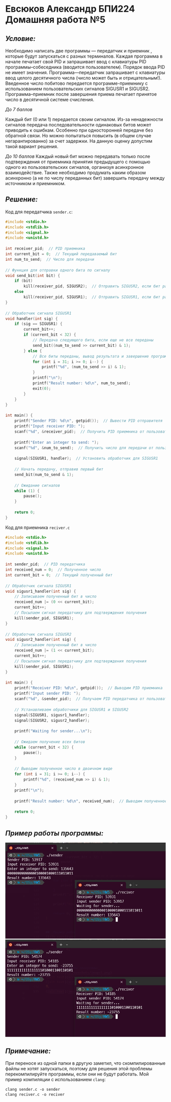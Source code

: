 # Евсюков Александр БПИ224 <br/> Домашняя работа №5
## _Условие:_
Необходимо написать две программы — передатчик и приемник , которые будут запускаться с разных терминалов. Каждая программа в начале печатает свой PID и запрашивает ввод с клавиатуры PID программы–собеседника (вводится пользователем). Порядок ввода PID не имеет значения. Программа—передатчик запрашивает с клавиатуры ввод целого десятичного числа (число может быть и отрицательным!). Введенное число побитово передается программе-приемнику с использованием пользовательских сигналов SIGUSR1 и SIGUSR2. Программа–приемник после завершения приема печатает принятое число в десятичной системе счисления.

_До 7 баллов_

Каждый бит (0 или 1) передается своим сигналом. Из-за ненадежности сигналов передача последовательности одинаковых битов может приводить к ошибкам. Особенно при односторонней передаче без обратной связи. Но можно попытаться повысить (в общем случае негарантированно) за счет задержки. На данную оценку допустим такой вариант решения.

_До 10 баллов_
Каждый новый бит можно передавать только после подтверждения от приемника принятия предыдущего с помощью одного из пользовательских сигналов, организуя асинхронное взаимодействие. Также необходимо продумать каким образом асинхронно (а не по числу переданных бит) завершить передачу между источником и приемником.

## _Решение:_
Код для передатчика `sender.c`:
``` c
#include <stdio.h>
#include <stdlib.h>
#include <signal.h>
#include <unistd.h>

int receiver_pid;  // PID приемника
int current_bit = 0;  // Текущий передаваемый бит
int num_to_send;  // Число для передачи

// Функция для отправки одного бита по сигналу
void send_bit(int bit) {
    if (bit)
        kill(receiver_pid, SIGUSR2);  // Отправить SIGUSR2, если бит равен 1
    else
        kill(receiver_pid, SIGUSR1);  // Отправить SIGUSR1, если бит равен 0
}

// Обработчик сигнала SIGUSR1
void handler(int sig) {
    if (sig == SIGUSR1) {
        current_bit++;
        if (current_bit < 32) {
            // Передача следующего бита, если еще не все переданы
            send_bit((num_to_send >> current_bit) & 1);
        } else {
            // Все биты переданы, вывод результата и завершение программы
            for (int i = 31; i >= 0; i--) {
                printf("%d", (num_to_send >> i) & 1);
            }
            printf("\n");
            printf("Result number: %d\n", num_to_send);
            exit(0);
        }
    }
}

int main() {
    printf("Sender PID: %d\n", getpid());  // Вывести PID отправителя
    printf("Input receiver PID: ");
    scanf("%d", &receiver_pid);  // Получить PID приемника от пользователя

    printf("Enter an integer to send: ");
    scanf("%d", &num_to_send);  // Получить число для передачи от пользователя

    signal(SIGUSR1, handler);  // Установить обработчик для SIGUSR1

    // Начать передачу, отправив первый бит
    send_bit(num_to_send & 1);

    // Ожидание сигналов
    while (1) {
        pause();
    }

    return 0;
}
```

Код для приемника `reciver.c`
``` c
#include <stdio.h>
#include <stdlib.h>
#include <signal.h>
#include <unistd.h>

int sender_pid;  // PID передатчика
int received_num = 0;  // Полученное число
int current_bit = 0;  // Текущий полученный бит

// Обработчик сигнала SIGUSR1
void sigusr1_handler(int sig) {
    // Записываем полученный бит в число
    received_num |= (0 << current_bit);
    current_bit++;
    // Посылаем сигнал передатчику для подтверждения получения
    kill(sender_pid, SIGUSR1);
}

// Обработчик сигнала SIGUSR2
void sigusr2_handler(int sig) {
    // Записываем полученный бит в число
    received_num |= (1 << current_bit);
    current_bit++;
    // Посылаем сигнал передатчику для подтверждения получения
    kill(sender_pid, SIGUSR1);
}

int main() {
    printf("Receiver PID: %d\n", getpid());  // Выводим PID приемника
    printf("Input sender PID: ");
    scanf("%d", &sender_pid);  // Получаем PID передатчика от пользователя

    // Устанавливаем обработчики для SIGUSR1 и SIGUSR2
    signal(SIGUSR1, sigusr1_handler);
    signal(SIGUSR2, sigusr2_handler);

    printf("Waiting for sender...\n");

    // Ожидаем получение всех битов
    while (current_bit < 32) {
        pause();
    }

    // Выводим полученное число в двоичном виде
    for (int i = 31; i >= 0; i--) {
        printf("%d", (received_num >> i) & 1);
    }
    printf("\n");

    printf("Result number: %d\n", received_num);  // Выводим полученное число

    return 0;
}
```

## _Пример работы программы:_
![alt text](screenshots/image1.png)
![alt text](screenshots/image2.png)

## _Примечание:_
При переносе из одной папки в другую заметил, что скомпилированные файлы не хотят запускаться, поэтому для решения этой проблемы перекомпилируйте программы, если они не будут работать. Мой пример компиляции с использованием `clang`:
```
clang sender.c -o sender
clang reciver.c -o reciver
```